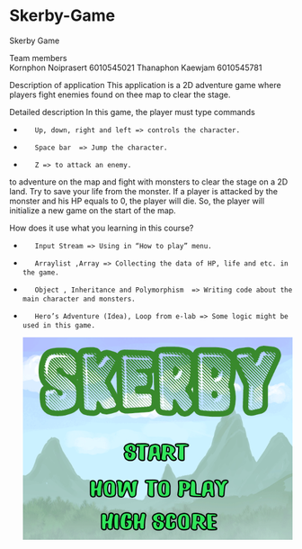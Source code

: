 # Skerby-Game

Skerby Game

Team members  	
 Kornphon Noiprasert 6010545021
 Thanaphon Kaewjam 6010545781
 
Description of application
  	This application is a 2D adventure game where players fight enemies found on thee map to clear the stage.
 
Detailed description
  	In this game, the player must type commands
-        Up, down, right and left => controls the character.
-        Space bar  => Jump the character.
-        Z => to attack an enemy.
to adventure on the map and fight with monsters to clear the stage on a 2D land. Try to save your life from the monster. If a player is attacked by the monster and his HP equals to 0, the player will die. So, the player will initialize a new game on the start of the map.
 


How does it use what you learning in this course?
-        Input Stream => Using in “How to play” menu.
-        Arraylist ,Array => Collecting the data of HP, life and etc. in the game.
-        Object , Inheritance and Polymorphism  => Writing code about the main character and monsters.
-        Hero’s Adventure (Idea), Loop from e-lab => Some logic might be used in this game.
  	 ![firstopen](Review/Interface.png)

